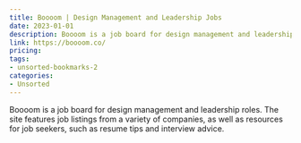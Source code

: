 ```yaml
---
title: Boooom | Design Management and Leadership Jobs
date: 2023-01-01
description: Boooom is a job board for design management and leadership roles. The site features job listings from a variety of companies, as well as resources for job seekers, such as resume tips and interview advice.
link: https://boooom.co/
pricing: 
tags: 
- unsorted-bookmarks-2 
categories: 
- Unsorted 
---
```


Boooom is a job board for design management and leadership roles. The site features job listings from a variety of companies, as well as resources for job seekers, such as resume tips and interview advice.